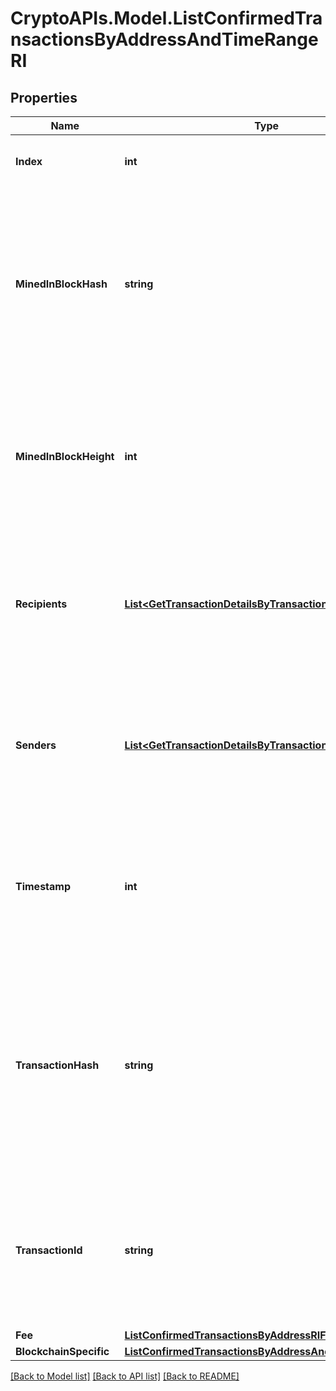 # CryptoAPIs.Model.ListConfirmedTransactionsByAddressAndTimeRangeRI

## Properties

Name | Type | Description | Notes
------------ | ------------- | ------------- | -------------
**Index** | **int** | Represents the index position of the transaction in the block. | 
**MinedInBlockHash** | **string** | Represents the hash of the block where this transaction was mined/confirmed for first time. The hash is defined as a cryptographic digital fingerprint made by hashing the block header twice through the SHA256 algorithm. | [optional] 
**MinedInBlockHeight** | **int** | Represents the hight of the block where this transaction was mined/confirmed for first time. The height is defined as the number of blocks in the blockchain preceding this specific block. | [optional] 
**Recipients** | [**List&lt;GetTransactionDetailsByTransactionIDRIRecipients&gt;**](GetTransactionDetailsByTransactionIDRIRecipients.md) | Represents a list of recipient addresses with the respective amounts. In account-based protocols like Ethereum there is only one address in this list. | 
**Senders** | [**List&lt;GetTransactionDetailsByTransactionIDRISenders&gt;**](GetTransactionDetailsByTransactionIDRISenders.md) | Represents a list of sender addresses with the respective amounts. In account-based protocols like Ethereum there is only one address in this list. | 
**Timestamp** | **int** | Defines the exact date/time in Unix Timestamp when this transaction was mined, confirmed or first seen in Mempool, if it is unconfirmed. | 
**TransactionHash** | **string** | Represents the same as &#x60;transactionId&#x60; for account-based protocols like Ethereum, while it could be different in UTXO-based protocols like Bitcoin. E.g., in UTXO-based protocols &#x60;hash&#x60; is different from &#x60;transactionId&#x60; for SegWit transactions. | 
**TransactionId** | **string** | Represents the unique identifier of a transaction, i.e. it could be &#x60;transactionId&#x60; in UTXO-based protocols like Bitcoin, and transaction &#x60;hash&#x60; in Ethereum blockchain. | 
**Fee** | [**ListConfirmedTransactionsByAddressRIFee**](ListConfirmedTransactionsByAddressRIFee.md) |  | 
**BlockchainSpecific** | [**ListConfirmedTransactionsByAddressAndTimeRangeRIBS**](ListConfirmedTransactionsByAddressAndTimeRangeRIBS.md) |  | 

[[Back to Model list]](../README.md#documentation-for-models) [[Back to API list]](../README.md#documentation-for-api-endpoints) [[Back to README]](../README.md)

